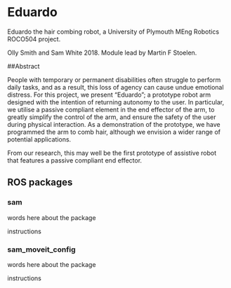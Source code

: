 # Eduardo
Eduardo the hair combing robot, a University of Plymouth MEng Robotics ROCO504 project.

Olly Smith and Sam White 2018. Module lead by Martin F Stoelen.

##Abstract

People with temporary or permanent disabilities often struggle to perform daily tasks, and as a result, this loss of agency can cause undue emotional distress. For this project, we present “Eduardo”; a prototype robot arm designed with the intention of returning autonomy to the user. In particular, we utilise a passive compliant element in the end effector of the arm, to greatly simplify the control of the arm, and ensure the safety of the user during physical interaction. As a demonstration of the prototype, we have programmed the arm to comb hair, although we envision a wider range of potential applications.

From our research, this may well be the first prototype of assistive robot that features a passive compliant end effector.

## ROS packages

### sam

words here about the package

instructions

### sam_moveit_config

words here about the package

instructions

